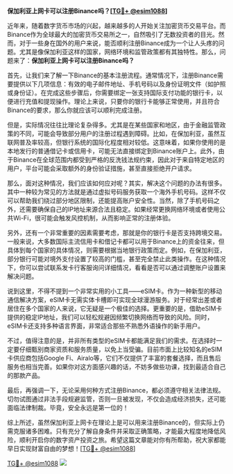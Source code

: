 **保加利亚上网卡可以注册Binance吗？[[TG💪+ @esim1088](https://t.me/s/esim1088)]**

近年来，随着数字货币市场的兴起，越来越多的人开始关注加密货币交易平台。而Binance作为全球最大的加密货币交易所之一，自然吸引了无数投资者的目光。然而，对于一些身在国外的用户来说，能否顺利注册Binance成为一个让人头疼的问题。尤其是像保加利亚这样的国家，网络环境和监管政策都有其独特性。那么，问题来了：**保加利亚上网卡可以注册Binance吗？**

首先，让我们来了解一下Binance的基本注册流程。通常情况下，注册Binance需要提供以下几项信息：有效的电子邮件地址、手机号码以及身份证明文件（如护照或身份证）。在完成这些步骤后，你需要绑定一张支持国际支付功能的银行卡，以便进行充值和提现操作。理论上来说，只要你的银行卡能够正常使用，并且符合Binance的要求，那么你就应该可以顺利完成注册。

但是，实际情况往往比理论复杂得多。尤其是在某些国家和地区，由于金融监管政策的不同，可能会导致部分用户的注册过程遇到障碍。比如，在保加利亚，虽然互联网普及率较高，但银行系统的国际化程度相对较低。这意味着，如果你使用的是本地发行的普通借记卡或信用卡，可能无法直接绑定到Binance账户上。此外，由于Binance在全球范围内都受到严格的反洗钱法规约束，因此对于来自特定地区的用户，平台可能会采取额外的身份验证措施，甚至直接拒绝开户请求。

那么，面对这种情况，我们应该如何应对呢？其实，解决这个问题的办法有很多。其中一种较为常见的方法就是通过虚拟号码服务获取一个海外手机号码。这样不仅可以帮助我们绕过部分地区限制，还能提高账户安全性。当然，除了手机号码之外，还需要确保自己的IP地址来源合法且稳定。如果经常更换网络环境或者使用公共Wi-Fi，很可能会触发风控机制，从而影响正常的注册体验。

另外，还有一个非常重要的因素需要考虑，那就是你的银行卡是否支持跨境交易。一般来说，大多数国际主流信用卡和借记卡都可以用于Binance上的资金往来，但具体到每个国家的具体情况，则需要根据当地银行政策而定。例如，在保加利亚，部分银行可能对境外支付设置了较高的门槛，甚至完全禁止此类操作。在这种情况下，你可以尝试联系发卡行客服询问详细情况，看看是否可以通过调整账户设置来解决问题。

说到这里，不得不提到一个非常实用的小工具——eSIM卡。作为一种新型的移动通信解决方案，eSIM卡无需实体卡槽即可实现全球漫游服务。对于经常出差或者居住在多个国家的人来说，它无疑是一个极佳的选择。更重要的是，借助eSIM卡提供的稳定IP地址，我们可以轻松规避因频繁切换网络而导致的风险。同时，eSIM卡还支持多种语言界面，非常适合那些不熟悉外语操作的新手用户。

不过，值得注意的是，并非所有类型的eSIM卡都能满足我们的需求。在选择时一定要仔细甄别商家资质和服务质量，以免上当受骗。目前市面上比较知名的eSIM卡供应商包括Google Fi、Airalo等，它们不仅提供了丰富的套餐选择，而且售后服务也相当完善。如果你对这方面感兴趣的话，不妨多做些功课，找到最适合自己的那款产品。

最后，再强调一下，无论采用何种方式注册Binance，都必须遵守相关法律法规。切勿试图通过非法手段规避监管，否则一旦被发现，不仅会造成经济损失，还可能面临法律制裁。毕竟，安全永远是第一位的！

综上所述，虽然保加利亚上网卡在理论上是可以用来注册Binance的，但实际上仍需克服诸多困难。只有充分了解自身条件并采取正确策略，才能最大程度地降低风险，顺利开启你的数字资产投资之旅。希望这篇文章能对你有所帮助，祝大家都能早日实现财富自由的梦想！[[TG💪+ @esim1088](https://t.me/s/esim1088)]

[TG💪+ @esim1088](https://t.me/s/esim1088) ![](https://i.postimg.cc/4NQfJmqS/Snipaste-2025-05-13-00-14-12.png)